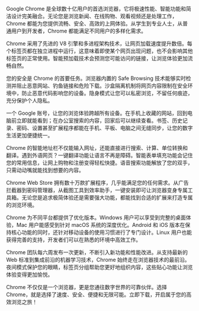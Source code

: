 Google Chrome 是全球数十亿用户的首选浏览器，它将极速性能、智能功能和简洁设计完美融合。无论您是浏览新闻、在线购物、观看视频还是处理工作，Chrome 都能为您提供流畅、安全、高效的上网体验。从学生到专业人士，从普通用户到开发者，Chrome 都能满足不同用户的多样化需求。

Chrome 采用了先进的 V8 引擎和多进程架构技术，让网页加载速度提升数倍。每个标签页都在独立进程中运行，这意味着即使某个网页出现问题，也不会影响其他标签页的正常使用。智能预加载技术会预测您可能访问的链接，让浏览体验更加流畅自然。

您的安全是 Chrome 的首要任务。浏览器内置的 Safe Browsing 技术能够实时检测并阻止恶意网站、钓鱼链接和危险下载。沙盒隔离机制将网页内容限制在安全环境中，防止恶意代码影响您的设备。隐身模式让您可以私密浏览，不留任何痕迹，充分保护个人隐私。


一个 Google 账号，让您的浏览体验跨越所有设备。在手机上收藏的网站，回到电脑前立即就能看到；在办公室搜索的内容，回家后可以继续查看。书签、历史记录、密码、设置甚至扩展程序都能在手机、平板、电脑之间无缝同步，让您的数字生活更加便捷统一。


Chrome 的智能地址栏不仅能输入网址，还能直接进行搜索、计算、单位转换和翻译。遇到外语网页？一键翻译功能让语言不再是障碍。智能表单填充功能会记住您的常用信息，让网上购物和注册变得轻松快捷。语音搜索功能解放了您的双手，只需动动嘴就能找到想要的内容。


Chrome Web Store 拥有数十万款扩展程序，几乎能满足您的任何需求。从广告拦截器到密码管理器，从截图工具到效率助手，一键安装即可让浏览器变身专属工具箱。无论您是追求极简体验还是需要强大功能，都能找到合适的扩展来打造专属的浏览环境。


Chrome 为不同平台都提供了优化版本。Windows 用户可以享受到完整的桌面体验，Mac 用户能感受到针对 macOS 系统的深度优化。Android 和 iOS 版本在保持核心功能的同时，还针对移动设备的使用习惯进行了专门设计。Linux 用户也能获得完善的支持，开发者们可以在熟悉的环境中高效工作。

Chrome 团队每六周发布一次更新，不断引入新功能和性能改进。从支持最新的 Web 标准到集成前沿的机器学习技术，Chrome 始终走在浏览器技术的最前沿。夜间模式保护您的眼睛，标签页分组帮助您更好地组织内容，这些贴心功能让浏览体验变得更加愉悦。

Chrome 不仅仅是一个浏览器，更是您通往数字世界的可靠伙伴。选择 Chrome，就是选择了速度、安全、便捷和无限可能。立即下载，开启属于您的高效浏览之旅！